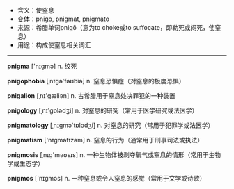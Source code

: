 - <span class="definition">含义：使窒息</span>
- <span class="definition">变体：pnigo, pnigmat, pnigmato</span>
- <span class="definition">来源：希腊单词pnigō（意为to choke或to suffocate，即勒死或闷死，使窒息）</span>
- <span class="definition">用途：构成使窒息相关词汇</span>

---

<span class="vocabulary">**pnigma**</span> ['nɪɡmə] n. 绞死

<span class="vocabulary">**pnigophobia**</span> [ˌnɪɡə'fəʊbiə] n. 窒息恐惧症（对窒息的极度恐惧）

<span class="vocabulary">**pnigalion**</span> [ˌnɪ'ɡæliən] n. 古希腊用于窒息处决罪犯的一种装置

<span class="vocabulary">**pnigology**</span> [ˌnɪ'ɡɒlədʒi] n. 对窒息的研究（常用于医学研究或法医学）

<span class="vocabulary">**pnigmatology**</span> [ˌnɪɡmə'tɒlədʒi] n. 对窒息的研究（常用于犯罪学或法医学）

<span class="vocabulary">**pnigmatism**</span> ['nɪɡmətɪzəm] n. 窒息的行为（通常用于刑事司法或执法）

<span class="vocabulary">**pnigmosis**</span> [ˌnɪg'məʊsɪs] n. 一种生物体被剥夺氧气或窒息的情形（常用于生物学或生态学）

<span class="vocabulary">**pnigmos**</span> ['nɪɡməs] n. 一种窒息或令人窒息的感觉（常用于文学或诗歌）

